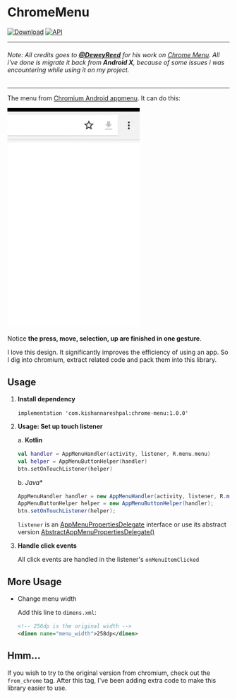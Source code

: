 # ChromeMenu

[![Download](https://api.bintray.com/packages/reedreed/maven/chrome-menu/images/download.svg)](https://bintray.com/reedreed/maven/chrome-menu/_latestVersion)
[![API](https://img.shields.io/badge/API-17%2B-blue.svg?style=flat)](https://android-arsenal.com/api?level=17)

------

###### Note: All credits goes to [**@DeweyReed**](https://github.com/DeweyReed) for his work on [Chrome Menu](https://github.com/DeweyReed/ChromeMenu). All i've done is migrate it back from ***Android X***, because of some issues i was encountering while using it on my project.

------



The menu from [Chromium Android appmenu](https://github.com/chromium/chromium/tree/master/chrome/android/java/src/org/chromium/chrome/browser/appmenu). It can do this:

![Example GIF](https://github.com/DeweyReed/ChromeMenu/blob/master/images/example.gif?raw=true)

Notice **the press, move, selection, up are finished in one gesture**.

I love this design. It significantly improves the efficiency of using an app. So I dig into chromium, extract related code and pack them into this library.

## Usage

1. **Install dependency**

   `implementation 'com.kishannareshpal:chrome-menu:1.0.0'`

2. **Usage: Set up touch listener**

   a. **Kotlin**

   ```Kotlin
   val handler = AppMenuHandler(activity, listener, R.menu.menu)
   val helper = AppMenuButtonHelper(handler)
   btn.setOnTouchListener(helper)
   ```

   b. *Java**

   ```java
   AppMenuHandler handler = new AppMenuHandler(activity, listener, R.menu.menu);
   AppMenuButtonHelper helper = new AppMenuButtonHelper(handler);
   btn.setOnTouchListener(helper);
   ```



   `listener` is an [AppMenuPropertiesDelegate](https://github.com/DeweyReed/ChromeMenu/blob/master/library/src/main/java/xyz/aprildown/chromemenu/AppMenuPropertiesDelegate.java#L15) interface or use its abstract version [AbstractAppMenuPropertiesDelegate()](https://github.com/DeweyReed/ChromeMenu/blob/master/library/src/main/java/xyz/aprildown/chromemenu/AbstractAppMenuPropertiesDelegate.java#L12)

3. **Handle click events**

   All click events are handled in the listener's `onMenuItemClicked`

## More Usage

- Change menu width

  Add this line to `dimens.xml`:

  ```XML
  <!-- 256dp is the original width -->
  <dimen name="menu_width">258dp</dimen>
  ```



## Hmm...

If you wish to try to the original version from chromium, check out the `from_chrome` tag. After this tag, I've been adding extra code to make this library easier to use.
